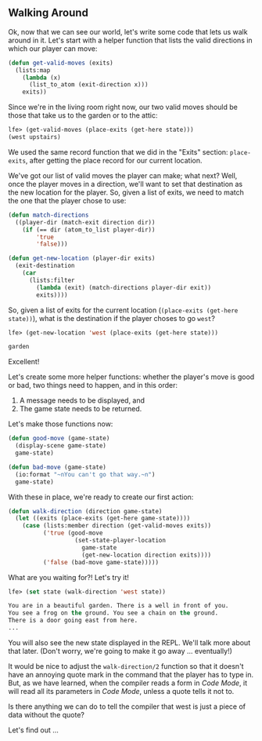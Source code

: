 ## Walking Around

Ok, now that we can see our world, let's write some code that lets us walk around in it. Let's start with a helper function that lists the valid directions in which our player can move:

```lisp
(defun get-valid-moves (exits)
  (lists:map
    (lambda (x)
      (list_to_atom (exit-direction x)))
    exits))
```

Since we're in the living room right now, our two valid moves should be those that take us to the garden or to the attic:

```lisp
lfe> (get-valid-moves (place-exits (get-here state)))
(west upstairs)
```

We used the same record function that we did in the "Exits" section: ``place-exits``, after getting the place record for our current location.

We've got our list of valid moves the player can make; what next? Well, once the player moves in a direction, we'll want to set that destination as the new location for the player. So, given a list of exits, we need to match the one that the player chose to use:

```lisp
(defun match-directions
  ((player-dir (match-exit direction dir))
    (if (== dir (atom_to_list player-dir))
        'true
        'false)))

(defun get-new-location (player-dir exits)
  (exit-destination
    (car
      (lists:filter
        (lambda (exit) (match-directions player-dir exit))
        exits))))
```

So, given a list of exits for the current location (``(place-exits (get-here state))``), what is the destination if the player choses to go ``west``?

```lisp
lfe> (get-new-location 'west (place-exits (get-here state)))
```
```lisp
garden
```

Excellent!

Let's create some more helper functions: whether the player's move is good or bad, two things need to happen, and in this order:

1. A message needs to be displayed, and
1. The game state needs to be returned.

Let's make those functions now:

```lisp
(defun good-move (game-state)
  (display-scene game-state)
  game-state)

(defun bad-move (game-state)
  (io:format "~nYou can't go that way.~n")
  game-state)
```

With these in place, we're ready to create our first action:

```lisp
(defun walk-direction (direction game-state)
  (let ((exits (place-exits (get-here game-state))))
    (case (lists:member direction (get-valid-moves exits))
          ('true (good-move
                   (set-state-player-location
                     game-state
                     (get-new-location direction exits))))
          ('false (bad-move game-state)))))
```

What are you waiting for?! Let's try it!

```lisp
lfe> (set state (walk-direction 'west state))
```
```lisp
You are in a beautiful garden. There is a well in front of you.
You see a frog on the ground. You see a chain on the ground.
There is a door going east from here.
...
```

You will also see the new state displayed in the REPL. We'll talk more about that later. (Don't worry, we're going to make it go away ... eventually!)

It would be nice to adjust the ``walk-direction/2`` function so that it doesn't have an annoying quote mark in the command that the player has to type in. But, as we have learned, when the compiler reads a form in *Code Mode*, it will read all its parameters in *Code Mode*, unless a quote tells it not to.

Is there anything we can do to tell the compiler that west is just a piece of data without the quote?

Let's find out ...
